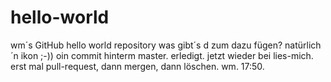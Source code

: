 # hello-world
wm´s GitHub hello world repository
was gibt´s d zum dazu fügen?
natürlich ´n ikon
;-))
oin commit hinterm master.
erledigt.
jetzt wieder bei lies-mich.
erst mal pull-request, dann mergen, dann löschen.
wm. 17:50.

